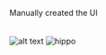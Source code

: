 Manually created the UI</br>
</br>
</br>
![alt text](https://img.shields.io/badge/Build-1.0.0-%2520)
![hippo](https://ibb.co/cSdcx6dK)
